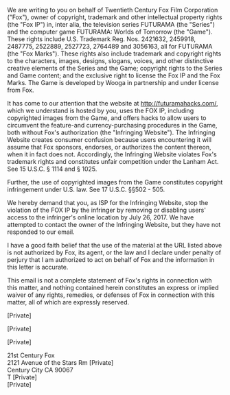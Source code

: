 We are writing to you on behalf of Twentieth Century Fox Film Corporation ("Fox"), owner of copyright, trademark and other intellectual property rights (the "Fox IP") in, inter alia, the television series FUTURAMA (the "Series") and the computer game FUTURAMA: Worlds of Tomorrow (the "Game"). These rights include U.S. Trademark Reg. Nos. 2421632, 2459918, 2487775, 2522889, 2527723, 2764489 and 3056163, all for FUTURAMA (the "Fox Marks"). These rights also include trademark and copyright rights to the characters, images, designs, slogans, voices, and other distinctive creative elements of the Series and the Game; copyright rights to the Series and Game content; and the exclusive right to license the Fox IP and the Fox Marks. The Game is developed by Wooga in partnership and under license from Fox.

It has come to our attention that the website at http://futuramahacks.com/, which we understand is hosted by you, uses the FOX IP, including copyrighted images from the Game, and offers hacks to allow users to circumvent the feature-and currency-purchasing procedures in the Game, both without Fox's authorization (the "Infringing Website"). The Infringing Website creates consumer confusion because users encountering it will assume that Fox sponsors, endorses, or authorizes the content thereon, when it in fact does not. Accordingly, the Infringing Website violates Fox's trademark rights and constitutes unfair competition under the Lanham Act. See 15 U.S.C. § 1114 and § 1025.

Further, the use of copyrighted images from the Game constitutes copyright infringement under U.S. law. See 17 U.S.C. §§502 - 505.

We hereby demand that you, as ISP for the Infringing Website, stop the violation of the FOX IP by the infringer by removing or disabling users' access to the infringer's online location by July 26, 2017. We have attempted to contact the owner of the Infringing Website, but they have not responded to our email.

I have a good faith belief that the use of the material at the URL listed above is not authorized by Fox, its agent, or the law and I declare under penalty of perjury that I am authorized to act on behalf of Fox and the information in this letter is accurate.

This email is not a complete statement of Fox's rights in connection with this matter, and nothing contained herein constitutes an express or implied waiver of any rights, remedies, or defenses of Fox in connection with this matter, all of which are expressly reserved.

[Private]

[Private]

[Private]

21st Century Fox  
2121 Avenue of the Stars Rm [Private]   
Century City CA 90067  
T [Private]  
[Private]
